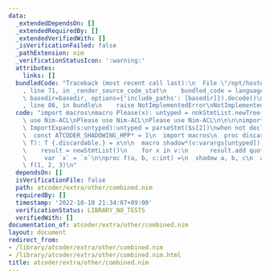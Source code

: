 ```yaml
---
data:
  _extendedDependsOn: []
  _extendedRequiredBy: []
  _extendedVerifiedWith: []
  _isVerificationFailed: false
  _pathExtension: nim
  _verificationStatusIcon: ':warning:'
  attributes:
    links: []
  bundledCode: "Traceback (most recent call last):\n  File \"/opt/hostedtoolcache/Python/3.10.7/x64/lib/python3.10/site-packages/onlinejudge_verify/documentation/build.py\"\
    , line 71, in _render_source_code_stat\n    bundled_code = language.bundle(stat.path,\
    \ basedir=basedir, options={'include_paths': [basedir]}).decode()\n  File \"/opt/hostedtoolcache/Python/3.10.7/x64/lib/python3.10/site-packages/onlinejudge_verify/languages/nim.py\"\
    , line 86, in bundle\n    raise NotImplementedError\nNotImplementedError\n"
  code: "import macros\nmacro Please(x): untyped = nnkStmtList.newTree()\n\nPlease\
    \ use Nim-ACL\nPlease use Nim-ACL\nPlease use Nim-ACL\n\n\n\nimport macros;macro\
    \ ImportExpand(s:untyped):untyped = parseStmt($s[2])\nwhen not declared ATCODER_SHADOWING_HPP:\n\
    \  const ATCODER_SHADOWING_HPP* = 1\n  import macros\n  proc discardableId*[T](x:\
    \ T): T {.discardable.} = x\n\n  macro shadow*(v:varargs[untyped]): untyped =\n\
    \    result = newStmtList()\n    for x in v:\n      result.add quote do:\n   \
    \     var `x` = `x`\n\nproc f(a, b, c:int) =\n  shadow a, b, c\n  a.inc\n\necho\
    \ f(1, 2, 3)\n"
  dependsOn: []
  isVerificationFile: false
  path: atcoder/extra/other/combined.nim
  requiredBy: []
  timestamp: '2022-10-10 21:34:07+09:00'
  verificationStatus: LIBRARY_NO_TESTS
  verifiedWith: []
documentation_of: atcoder/extra/other/combined.nim
layout: document
redirect_from:
- /library/atcoder/extra/other/combined.nim
- /library/atcoder/extra/other/combined.nim.html
title: atcoder/extra/other/combined.nim
---
```

